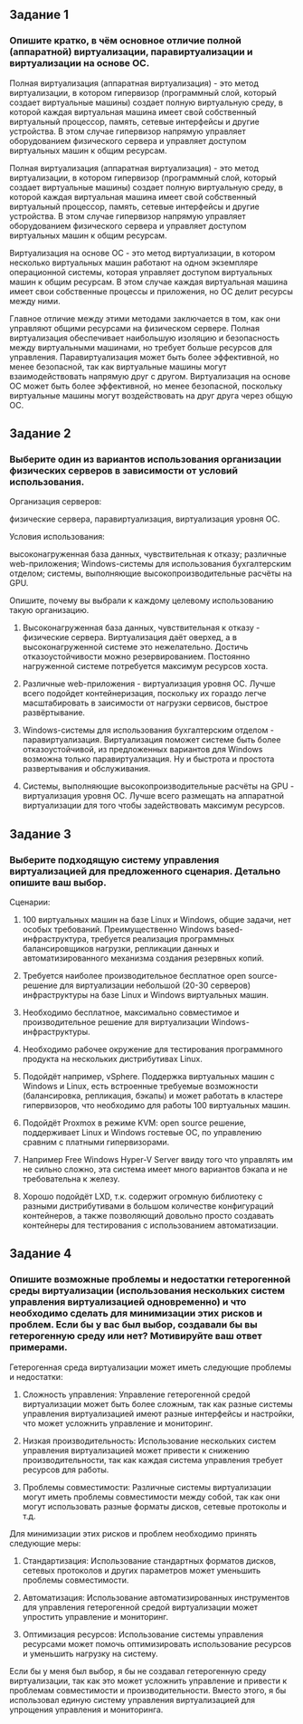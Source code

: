 ## Задание 1
### Опишите кратко, в чём основное отличие полной (аппаратной) виртуализации, паравиртуализации и виртуализации на основе ОС.
Полная виртуализация (аппаратная виртуализация) - это метод виртуализации, в котором гипервизор (программный слой, который создает виртуальные машины) создает полную виртуальную среду, 
в которой каждая виртуальная машина имеет свой собственный виртуальный процессор, память, сетевые интерфейсы и другие устройства. 
В этом случае гипервизор напрямую управляет оборудованием физического сервера и управляет доступом виртуальных машин к общим ресурсам.

Полная виртуализация (аппаратная виртуализация) - это метод виртуализации, в котором гипервизор (программный слой, который создает виртуальные машины) создает полную виртуальную среду, 
в которой каждая виртуальная машина имеет свой собственный виртуальный процессор, память, сетевые интерфейсы и другие устройства. 
В этом случае гипервизор напрямую управляет оборудованием физического сервера и управляет доступом виртуальных машин к общим ресурсам.

Виртуализация на основе ОС - это метод виртуализации, в котором несколько виртуальных машин работают на одном экземпляре операционной системы, которая управляет доступом виртуальных машин к общим ресурсам. 
В этом случае каждая виртуальная машина имеет свои собственные процессы и приложения, но ОС делит ресурсы между ними.

Главное отличие между этими методами заключается в том, как они управляют общими ресурсами на физическом сервере. Полная виртуализация обеспечивает наибольшую изоляцию и безопасность между виртуальными машинами, но требует больше ресурсов для управления. Паравиртуализация может быть более эффективной, но менее безопасной, так как виртуальные машины могут взаимодействовать напрямую друг с другом. Виртуализация на основе ОС может быть более эффективной, но менее безопасной, поскольку виртуальные машины могут воздействовать на друг друга через общую ОС.

## Задание 2
### Выберите один из вариантов использования организации физических серверов в зависимости от условий использования.

Организация серверов:

физические сервера,
паравиртуализация,
виртуализация уровня ОС.

Условия использования:

высоконагруженная база данных, чувствительная к отказу;
различные web-приложения;
Windows-системы для использования бухгалтерским отделом;
системы, выполняющие высокопроизводительные расчёты на GPU.

Опишите, почему вы выбрали к каждому целевому использованию такую организацию.

1) Высоконагруженная база данных, чувствительная к отказу - физические сервера. Виртуализация даёт оверхед, а в высоконагруженной системе это нежелательно. Достичь отказоустойчивости можно резервированием. Постоянно нагруженной системе потребуется максимум ресурсов хоста.

2) Различные web-приложения - виртуализация уровня ОС.  Лучше всего подойдет контейнеризация, поскольку их гораздо легче масштабировать в заисимости от нагрузки сервисов, быстрое развёртывание.

3) Windows-системы для использования бухгалтерским отделом - паравиртуализация. Виртуализация поможет системе быть более отказоустойчивой, из предложенных вариантов для Windows возможна только паравиртуализация. Ну и  быстрота и простота развертывания и обслуживания.

4) Системы, выполняющие высокопроизводительные расчёты на GPU - виртуализация уровня ОС. Лучше всего размещать на аппаратной виртуализации для того чтобы задействовать максимум ресурсов.

## Задание 3
### Выберите подходящую систему управления виртуализацией для предложенного сценария. Детально опишите ваш выбор.

Сценарии:

1) 100 виртуальных машин на базе Linux и Windows, общие задачи, нет особых требований. Преимущественно Windows based-инфраструктура, требуется реализация программных балансировщиков нагрузки, репликации данных и автоматизированного механизма создания резервных копий.

2) Требуется наиболее производительное бесплатное open source-решение для виртуализации небольшой (20-30 серверов) инфраструктуры на базе Linux и Windows виртуальных машин.

3) Необходимо бесплатное, максимально совместимое и производительное решение для виртуализации Windows-инфраструктуры.

4) Необходимо рабочее окружение для тестирования программного продукта на нескольких дистрибутивах Linux.

1) Подойдёт например, vSphere. Поддержка виртуальных машин с Windows и Linux, есть встроенные требуемые возможности (балансировка,
репликация, бэкапы) и может работать в кластере гипервизоров, что необходимо для работы 100 виртуальных машин.

2) Подойдёт Proxmox в режиме KVM: open source решение, поддерживает Linux и Windows гостевые ОС, по управлению сравним
с платными гипервизорами.

3) Например Free Windows Hyper-V Server ввиду того что управлять им не сильно сложно, эта система имеет много вариантов бэкапа и не требовательна к железу.

4) Хорошо подойдёт LXD, т.к. содержит огромную библиотеку с разными дистрибутивами в большом количестве конфигураций контейнеров, а также позволяющий довольно просто создавать контейнеры для тестирования с использованием автоматизации.

## Задание 4
### Опишите возможные проблемы и недостатки гетерогенной среды виртуализации (использования нескольких систем управления виртуализацией одновременно) и что необходимо сделать для минимизации этих рисков и проблем. Если бы у вас был выбор, создавали бы вы гетерогенную среду или нет? Мотивируйте ваш ответ примерами.

Гетерогенная среда виртуализации может иметь следующие проблемы и недостатки:

1. Сложность управления: Управление гетерогенной средой виртуализации может быть более сложным, так как разные системы управления виртуализацией имеют разные интерфейсы и настройки, что может усложнить управление и мониторинг.

2. Низкая производительность: Использование нескольких систем управления виртуализацией может привести к снижению производительности, так как каждая система управления требует ресурсов для работы.

3. Проблемы совместимости: Различные системы виртуализации могут иметь проблемы совместимости между собой, так как они могут использовать разные форматы дисков, сетевые протоколы и т.д.

Для минимизации этих рисков и проблем необходимо принять следующие меры:

1. Стандартизация: Использование стандартных форматов дисков, сетевых протоколов и других параметров может уменьшить проблемы совместимости.

2. Автоматизация: Использование автоматизированных инструментов для управления гетерогенной средой виртуализации может упростить управление и мониторинг.

3. Оптимизация ресурсов: Использование системы управления ресурсами может помочь оптимизировать использование ресурсов и уменьшить нагрузку на систему.

Если бы у меня был выбор, я бы не создавал гетерогенную среду виртуализации, так как это может усложнить управление и привести к проблемам совместимости и производительности. Вместо этого, я бы использовал единую систему управления виртуализацией для упрощения управления и мониторинга.

